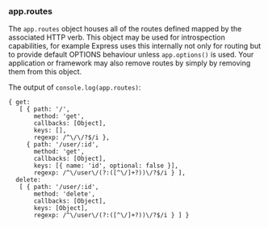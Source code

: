<h3 id='app.routes'>app.routes</h3>

The `app.routes` object houses all of the routes defined mapped
by the associated HTTP verb. This object may be used for introspection capabilities,
for example Express uses this internally not only for routing but to provide default
<string>OPTIONS</string> behaviour unless `app.options()` is used. Your application
or framework may also remove routes by simply by removing them from this object.

The output of `console.log(app.routes)`:

```
{ get:
   [ { path: '/',
       method: 'get',
       callbacks: [Object],
       keys: [],
       regexp: /^\/\/?$/i },
     { path: '/user/:id',
       method: 'get',
       callbacks: [Object],
       keys: [{ name: 'id', optional: false }],
       regexp: /^\/user\/(?:([^\/]+?))\/?$/i } ],
  delete:
   [ { path: '/user/:id',
       method: 'delete',
       callbacks: [Object],
       keys: [Object],
       regexp: /^\/user\/(?:([^\/]+?))\/?$/i } ] }
```
